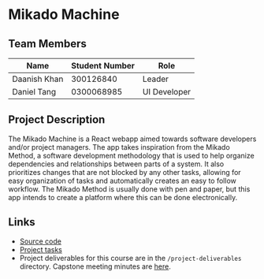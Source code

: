 # Mikado Machine

## Team Members
|Name|Student Number|Role|
|---|---|---|
|Daanish Khan|300126840|Leader|
|Daniel Tang|0300068985|UI Developer|

## Project Description
The Mikado Machine is a React webapp aimed towards software developers and/or project managers. The app takes inspiration from the Mikado Method, a software development methodology that is used to help organize dependencies and relationships between parts of a system. It also prioritizes changes that are not blocked by any other tasks, allowing for easy organization of tasks and automatically creates an easy to follow workflow. The Mikado Method is usually done with pen and paper, but this app intends to create a platform where this can be done electronically.

## Links
- [Source code](https://github.com/SEG491X-W2023-T42/mikado-machine)
- [Project tasks](https://github.com/SEG491X-W2023-T42/mikado-machine/issues)
- Project deliverables for this course are in the `/project-deliverables` directory. Capstone meeting minutes are [here](https://github.com/SEG491X-W2023-T42/mikado-machine/tree/main/docs/09-meeting-minutes).
